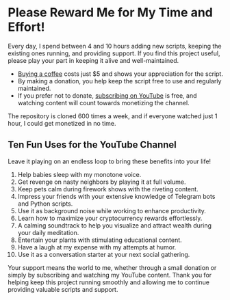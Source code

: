 # Please Reward Me for My Time and Effort!

Every day, I spend between 4 and 10 hours adding new scripts, keeping the existing ones running, and providing support. If you find this project useful, please play your part in keeping it alive and well-maintained.

- [Buying a coffee](https://www.buymeacoffee.com/HotWallletBot) costs just $5 and shows your appreciation for the script.
- By making a donation, you help keep the script free to use and regularly maintained.
- If you prefer not to donate, [subscribing on YouTube](https://www.youtube.com/channel/UCygSGwCLIaQAZiYs1lLcRGw) is free, and watching content will count towards monetizing the channel.

The repository is cloned 600 times a week, and if everyone watched just 1 hour, I could get monetized in no time.

## Ten Fun Uses for the YouTube Channel

Leave it playing on an endless loop to bring these benefits into your life!

1. Help babies sleep with my monotone voice.
2. Get revenge on nasty neighbors by playing it at full volume.
3. Keep pets calm during firework shows with the riveting content.
4. Impress your friends with your extensive knowledge of Telegram bots and Python scripts.
5. Use it as background noise while working to enhance productivity.
6. Learn how to maximize your cryptocurrency rewards effortlessly.
7. A calming soundtrack to help you visualize and attract wealth during your daily meditation.
8. Entertain your plants with stimulating educational content.
9. Have a laugh at my expense with my attempts at humor.
10. Use it as a conversation starter at your next social gathering.

Your support means the world to me, whether through a small donation or simply by subscribing and watching my YouTube content. Thank you for helping keep this project running smoothly and allowing me to continue providing valuable scripts and support.
